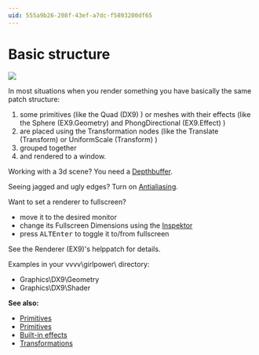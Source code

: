 ```yaml
---
uid: 555a9b26-208f-43ef-a7dc-f5893200df65
---
```


# Basic structure


![](~/img/Basics2.png "")   



In most situations when you render something you have basically the same patch structure:  

1. some primitives (like the <span class="node">Quad (DX9)</span> ) or meshes with their effects (like the <span class="node">Sphere (EX9.Geometry)</span> and <span class="node">PhongDirectional (EX9.Effect)</span> ) 
1. are placed using the Transformation nodes (like the <span class="node">Translate (Transform)</span> or <span class="node">UniformScale (Transform)</span> ) 
1. grouped together 
1. and rendered to a window.

Working with a 3d scene? You need a [Depthbuffer](xref:59a77510-fda1-499a-9686-461a2ab446c9).  

Seeing jagged and ugly edges? Turn on [Antialiasing](xref:6d879681-cfa1-4021-a138-e824327b1a8a).  

Want to set a renderer to fullscreen?  
* move it to the desired monitor  
* change its <span class="pin">Fullscreen Dimensions</span> using the [Inspektor](xref:9666611a-6f15-4b33-8300-69f56d9ec7d4)  
* press <span class="keyseq"><kbd>ALT</kbd><kbd>Enter</kbd></span> to toggle it to/from fullscreen  

See the Renderer (EX9)'s helppatch for details.  

Examples in your vvvv\girlpower\ directory:  
* Graphics\DX9\Geometry  
* Graphics\DX9\Shader  

**See also:**  
* [Primitives](xref:3c360048-ceb5-4e96-86d6-5e8ef7ff43e9)  
* [Primitives](xref:3c360048-ceb5-4e96-86d6-5e8ef7ff43e9)  
* [Built-in effects](xref:4ae45235-b247-4d0d-8c5b-9d0688f99b3f#built-in-effects)  
* [Transformations](xref:733b862c-97e1-4309-a023-3af1ede604e5)  




